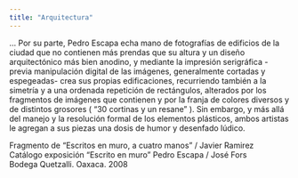 ```yaml
---
title: "Arquitectura"
---
```


…
Por su parte, Pedro Escapa echa mano de fotografías de edificios de la ciudad que no contienen más prendas que su altura y un diseño arquitectónico más bien anodino, y mediante la impresión serigráfica -previa manipulación digital de las imágenes, generalmente cortadas y espegeadas- crea sus propias edificaciones, recurriendo también a la simetría y a una ordenada repetición de rectángulos, alterados por los fragmentos de imágenes que contienen y por la franja de colores diversos y de distintos grosores ( “30 cortinas y un resane” ).
Sin embargo, y más allá del manejo y la resolución formal de los elementos plásticos, ambos artistas le agregan a sus piezas una dosis de humor y desenfado lúdico.

Fragmento de “Escritos en muro, a cuatro manos” / Javier Ramirez  
Catálogo exposición “Escrito en muro”  Pedro Escapa / José Fors  
Bodega Quetzalli. Oaxaca. 2008